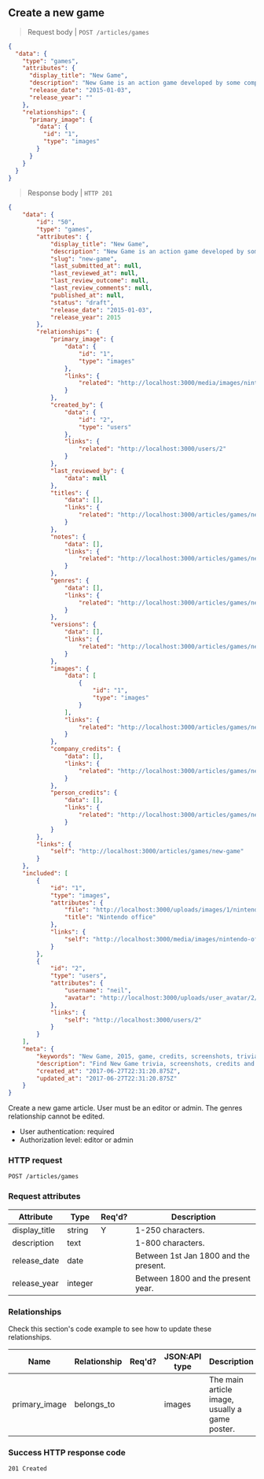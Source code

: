 ## <a name="games_create"></a>Create a new game

> Request body | `POST /articles/games`

```JSON
{
  "data": {
    "type": "games",
    "attributes": {
      "display_title": "New Game",
      "description": "New Game is an action game developed by some company or other.",
      "release_date": "2015-01-03",
      "release_year": ""
    },
    "relationships": {
      "primary_image": {
        "data": {
          "id": "1",
          "type": "images"
        }
      }
    }
  }
}
```

> Response body | `HTTP 201`

```JSON
{
    "data": {
        "id": "50",
        "type": "games",
        "attributes": {
            "display_title": "New Game",
            "description": "New Game is an action game developed by some company or other.",
            "slug": "new-game",
            "last_submitted_at": null,
            "last_reviewed_at": null,
            "last_review_outcome": null,
            "last_review_comments": null,
            "published_at": null,
            "status": "draft",
            "release_date": "2015-01-03",
            "release_year": 2015
        },
        "relationships": {
            "primary_image": {
                "data": {
                    "id": "1",
                    "type": "images"
                },
                "links": {
                    "related": "http://localhost:3000/media/images/nintendo-office-photo"
                }
            },
            "created_by": {
                "data": {
                    "id": "2",
                    "type": "users"
                },
                "links": {
                    "related": "http://localhost:3000/users/2"
                }
            },
            "last_reviewed_by": {
                "data": null
            },
            "titles": {
                "data": [],
                "links": {
                    "related": "http://localhost:3000/articles/games/new-game/titles"
                }
            },
            "notes": {
                "data": [],
                "links": {
                    "related": "http://localhost:3000/articles/games/new-game/notes"
                }
            },
            "genres": {
                "data": [],
                "links": {
                    "related": "http://localhost:3000/articles/games/new-game/genres"
                }
            },
            "versions": {
                "data": [],
                "links": {
                    "related": "http://localhost:3000/articles/games/new-game/versions"
                }
            },
            "images": {
                "data": [
                    {
                        "id": "1",
                        "type": "images"
                    }
                ],
                "links": {
                    "related": "http://localhost:3000/articles/games/new-game/images"
                }
            },
            "company_credits": {
                "data": [],
                "links": {
                    "related": "http://localhost:3000/articles/games/new-game/company_credits"
                }
            },
            "person_credits": {
                "data": [],
                "links": {
                    "related": "http://localhost:3000/articles/games/new-game/company_credits"
                }
            }
        },
        "links": {
            "self": "http://localhost:3000/articles/games/new-game"
        }
    },
    "included": [
        {
            "id": "1",
            "type": "images",
            "attributes": {
                "file": "http://localhost:3000/uploads/images/1/nintendo-hq-kyoto-2006.jpg",
                "title": "Nintendo office"
            },
            "links": {
                "self": "http://localhost:3000/media/images/nintendo-office-photo"
            }
        },
        {
            "id": "2",
            "type": "users",
            "attributes": {
                "username": "neil",
                "avatar": "http://localhost:3000/uploads/user_avatar/2/1706221451.jpg"
            },
            "links": {
                "self": "http://localhost:3000/users/2"
            }
        }
    ],
    "meta": {
        "keywords": "New Game, 2015, game, credits, screenshots, trivia, dbljump, video games, pc games, gaming",
        "description": "Find New Game trivia, screenshots, credits and other info at Dbljump, the video game reference.",
        "created_at": "2017-06-27T22:31:20.875Z",
        "updated_at": "2017-06-27T22:31:20.875Z"
    }
}
```

Create a new game article. User must be an editor or admin. The genres relationship cannot be edited.

* User authentication: required
* Authorization level: editor or admin

### HTTP request

`POST /articles/games`

### Request attributes

Attribute | Type | Req'd? | Description
--------- | ---- | ------ | -----------
display_title | string | Y | 1-250 characters.
description | text | | 1-800 characters.
release_date | date | | Between 1st Jan 1800 and the present.
release_year | integer | | Between 1800 and the present year.

### Relationships

Check this section's code example to see how to update these relationships.

Name | Relationship | Req'd? | JSON:API type | Description
---- | ------------ | ------ | ------------- | -----------
primary_image | belongs_to | | images | The main article image, usually a game poster.

### Success HTTP response code

`201 Created`
